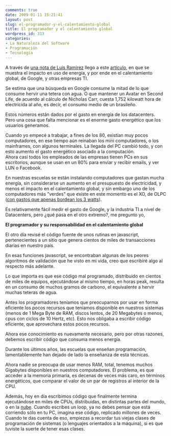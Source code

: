```yaml
---
comments: true
date: 2009-01-11 15:21:41
layout: post
slug: el-programador-y-el-calentamiento-global
title: El programador y el calentamiento global
wordpress_id: 313
categories:
- La Naturaleza del Software
- Programación
- Tecnología
---
```


A través de [una nota de Luis Ramirez](http://luisramirez.cl/blog/?p=2049) llego a este [artículo](http://technology.timesonline.co.uk/tol/news/tech_and_web/article5489134.ece), en que se muestra el impacto en uso de energía, y por ende en el calentamiento global, de Google, y otras empresas TI.

Se estima que una búsqueda en Google consume la mitad de lo que consume hervir una tetera con agua. O que mantener un Avatar en Second Life, de acuerdo al cálculo de Nicholas Carr, cuesta 1,752 kilowatt hora de electricida al año, es decir, el consumo medio de un brasileño.

Estos números están dados por el gasto en energía de los datacenters.  
Pero una cosa que falta mencionar es el enorme gasto energético que los usuarios generamos.

Cuando yo empecé a trabajar, a fines de los 80, existían muy pocos computadores, en ese tiempo aún reinaban los mini computadores, o los mainframes, con algunos terminales. La llegada del PC cambió todo, y con esto aumento el gasto energético asociado a la computación.  
Ahora casi todos los empleados de las empresas tienen PCs en sus escritorios, aunque se usan en un 80% para enviar y recibir emails, y ver LUN o Facebook.

En nuestras escuelas se están instalando computadores que gastan mucha energía, sin considerarse un aumento en el presupuesto de electricidad, y menos el impacto en el calentamiento global, y sin embargo uno de los computadores más "verdes" que existe en este momento es el XO, de OLPC ([con gastos que apenas bordean los 3 watts](http://www.lnds.net/2007/05/xo-energia-medio-ambiente-y-el-mito-de-l.html)).

Es relativamente fácil medir el gasto de Google, y la industria TI a nivel de Datacenters, pero ¿qué pasa en el otro extremo?, me pregunto yo,

**El programador y su responsabilidad en el calentamiento global**

El otro día revisé el código fuente de unos rutinas en javascript, pertenecientes a un sitio que genera cientos de miles de transacciones diarias en nuestro país.

En esas funciones javascript, se encontraban algunas de los peores algoritmos de validación que he visto en mi vida, creo que escribiré algo al respecto más adelante.

Lo que importa es que ese código mal programado, distribuido en cientos de miles de equipos, ejecutándose al mismo tiempo, en horas peak, resulta en un consumo de muchos gramos de carbono, el equivalente a hervir muchas teteras de agua.

Antes los programadores teníamos que preocuparnos por usar en forma eficiente los pocos recursos que teníamos disponible en nuestros sistemas (menos de 1 Mega Byte de RAM, discos lentos, de 20 Megabytes o menos, cpus con ciclos de 10 Hertz, etc). Esto nos obligaba a escribir código eficiente, que aprovechara estos pocos recursos.

Ahora ese conocimiento es nuevamente necesario, pero por otras razones, debemos escribir código que consuma menos energía.

Durante los últimos años, las escuelas que enseñan programación, lamentablemente han dejado de lado la enseñanza de esta técnicas.

Ahora nadie se preocupa de usar menos RAM, total, tenemos muchos Gigabytes disponibles en nuestros computadores. El problema, es que acceder a la memoria primaria, es decenas de veces más caro, en términos energéticos, que comparar el valor de un par de registros al interior de la CPU.

Además, hoy en día escribimos código que finalmente termina ejecutándose en miles de CPUs, distribuidas, en distintas partes del mundo, o en la [nube](http://www.lnds.net/la-nube/). Cuando escribes un loop, ya no debes pensar que está corriendo sólo en tu PC, imagina ese código, replicado millones de veces. Cuando te das cuenta de eso, empiezas a recordar tus viejas clases de programación de sistemas (o lenguajes orientados a la máquina), si es que tuviste la suerte de tener esas clases.



